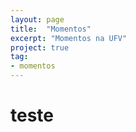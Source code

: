 ```yaml
---
layout: page
title:  "Momentos"
excerpt: "Momentos na UFV"
project: true
tag:
- momentos
---
```


# teste


